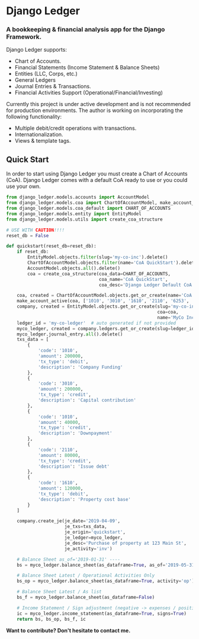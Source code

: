 # Django Ledger

### A bookkeeping & financial analysis app for the Django Framework.

Django Ledger supports:

- Chart of Accounts.
- Financial Statements (Income Statement & Balance Sheets)
- Entities (LLC, Corps, etc.)
- General Ledgers
- Journal Entries & Transactions.
- Financial Activities Support (Operational/Financial/Investing)

Currently this project is under active development and is not recommended for production environments.
The author is working on incorporating the following functionality:

- Multiple debit/credit operations with transactions.
- Internationalization.
- Views & template tags.

## Quick Start

In order to start using Django Ledger you must create a Chart of Accounts (CoA).
Django Ledger comes with a default CoA ready to use or you could use your own.

```python
from django_ledger.models.accounts import AccountModel
from django_ledger.models.coa import ChartOfAccountModel, make_account_active, get_acc_idx
from django_ledger.models.coa_default import CHART_OF_ACCOUNTS
from django_ledger.models.entity import EntityModel
from django_ledger.models.utils import create_coa_structure

# USE WITH CAUTION!!!!
reset_db = False

def quickstart(reset_db=reset_db):
    if reset_db:
        EntityModel.objects.filter(slug='my-co-inc').delete()
        ChartOfAccountModel.objects.filter(name='CoA QuickStart').delete()
        AccountModel.objects.all().delete()
        coa = create_coa_structure(coa_data=CHART_OF_ACCOUNTS,
                                   coa_name='CoA QuickStart',
                                   coa_desc='Django Ledger Default CoA')

    coa, created = ChartOfAccountModel.objects.get_or_create(name='CoA QuickStart')
    make_account_active(coa, ['1010', '3010', '1610', '2110', '6253', '6290', '4020'])
    company, created = EntityModel.objects.get_or_create(slug='my-co-inc',
                                                         coa=coa,
                                                         name='MyCo Inc')
    ledger_id = 'my-co-ledger'  # auto generated if not provided
    myco_ledger, created = company.ledgers.get_or_create(slug=ledger_id, name='My Debug Ledger')
    myco_ledger.journal_entry.all().delete()
    txs_data = [
        {
            'code': '1010',
            'amount': 200000,
            'tx_type': 'debit',
            'description': 'Company Funding'
        },
        {
            'code': '3010',
            'amount': 200000,
            'tx_type': 'credit',
            'description': 'Capital contribution'
        },
        {
            'code': '1010',
            'amount': 40000,
            'tx_type': 'credit',
            'description': 'Downpayment'
        },
        {
            'code': '2110',
            'amount': 80000,
            'tx_type': 'credit',
            'description': 'Issue debt'
        },
        {
            'code': '1610',
            'amount': 120000,
            'tx_type': 'debit',
            'description': 'Property cost base'
        }
    ]

    company.create_je(je_date='2019-04-09',
                      je_txs=txs_data,
                      je_origin='quickstart',
                      je_ledger=myco_ledger,
                      je_desc='Purchase of property at 123 Main St',
                      je_activity='inv')

    # Balance Sheet as_of='2019-01-31' ----
    bs = myco_ledger.balance_sheet(as_dataframe=True, as_of='2019-05-31')

    # Balance Sheet Latest / Operational Activities Only
    bs_op = myco_ledger.balance_sheet(as_dataframe=True, activity='op')

    # Balance Sheet Latest / As list
    bs_f = myco_ledger.balance_sheet(as_dataframe=False)

    # Income Statement / Sign adjustment (negative -> expenses / positive -> income)
    ic = myco_ledger.income_statement(as_dataframe=True, signs=True)
    return bs, bs_op, bs_f, ic
```


__Want to contribute? Don't hesitate to contact me.__